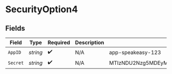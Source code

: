 # SecurityOption4


## Fields

| Field                                       | Type                                        | Required                                    | Description                                 | Example                                     |
| ------------------------------------------- | ------------------------------------------- | ------------------------------------------- | ------------------------------------------- | ------------------------------------------- |
| `AppID`                                     | *string*                                    | :heavy_check_mark:                          | N/A                                         | app-speakeasy-123                           |
| `Secret`                                    | *string*                                    | :heavy_check_mark:                          | N/A                                         | MTIzNDU2Nzg5MDEyMzQ1Njc4OTAxMjM0NTY3ODkwMTI |